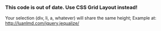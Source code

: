 ### This code is out of date. Use CSS Grid Layout instead!

Your selection (div, li, a, whatever) will share the same height;
Example at: http://luanlmd.com/jquery.jequalize/
